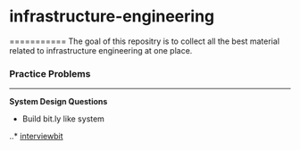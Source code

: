 # infrastructure-engineering
===========
The goal of this repositry is to collect all the best material related to infrastructure engineering at one place.

### Practice Problems
---------------------

**System Design Questions**

* Build bit.ly like system

..* [interviewbit](https://www.interviewbit.com/problems/tiny-url/)  
